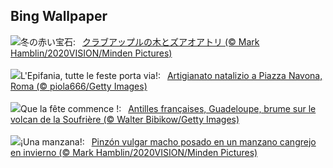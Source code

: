 ## Bing Wallpaper
![](https://www.bing.com/th?id=OHR.CrabappleChaffinch_JA-JP2354093241_UHD.jpg&w=1000)冬の赤い宝石:&nbsp;&ensp;[クラブアップルの木とズアオアトリ (© Mark Hamblin/2020VISION/Minden Pictures)](https://www.bing.com/th?id=OHR.CrabappleChaffinch_JA-JP2354093241_UHD.jpg)
<br><br/>
![](https://www.bing.com/th?id=OHR.BefanaPiazzaNavona_459973167_IT-IT4250570937_UHD.jpg&w=1000)L'Epifania, tutte le feste porta via!:&nbsp;&ensp;[Artigianato natalizio a Piazza Navona, Roma (© piola666/Getty Images)](https://www.bing.com/th?id=OHR.BefanaPiazzaNavona_459973167_IT-IT4250570937_UHD.jpg)
<br><br/>
![](https://www.bing.com/th?id=OHR.GuadeloupeCarnival_FR-FR1231104335_UHD.jpg&w=1000)Que la fête commence !:&nbsp;&ensp;[Antilles françaises, Guadeloupe, brume sur le volcan de la Soufrière (© Walter Bibikow/Getty Images)](https://www.bing.com/th?id=OHR.GuadeloupeCarnival_FR-FR1231104335_UHD.jpg)
<br><br/>
![](https://www.bing.com/th?id=OHR.CrabappleChaffinch_ES-ES9402342278_UHD.jpg&w=1000)¡Una manzana!:&nbsp;&ensp;[Pinzón vulgar macho posado en un manzano cangrejo en invierno (© Mark Hamblin/2020VISION/Minden Pictures)](https://www.bing.com/th?id=OHR.CrabappleChaffinch_ES-ES9402342278_UHD.jpg)
<br><br/>
